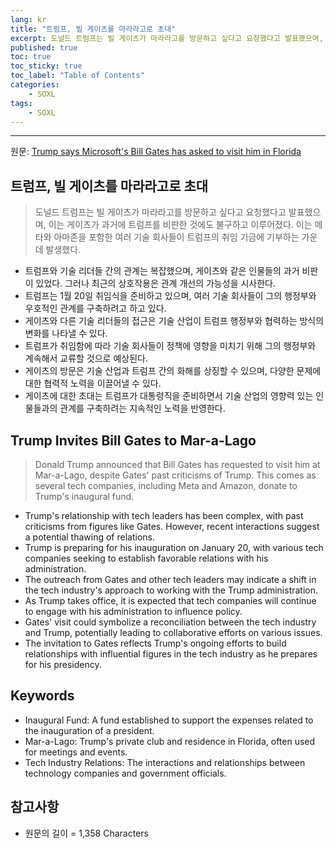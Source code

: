 ```yaml
---
lang: kr
title: "트럼프, 빌 게이츠를 마라라고로 초대"
excerpt: 도널드 트럼프는 빌 게이츠가 마라라고를 방문하고 싶다고 요청했다고 발표했으며, 이는 게이츠가 과거에 트럼프를 비판한 것에도 불구하고 이루어졌다. 이는 메타와 아마존을 포함한 여러 기술 회사들이 트럼프의 취임 기금에 기부하는 가운데 발생했다.
published: true
toc: true
toc_sticky: true
toc_label: "Table of Contents"
categories:
    - SOXL
tags:
    - SOXL
---
```


---

  원문: [Trump says Microsoft's Bill Gates has asked to visit him in Florida](https://www.investing.com/news/stock-market-news/trump-says-microsofts-bill-gates-has-asked-to-visit-him-in-florida-3790005)

## 트럼프, 빌 게이츠를 마라라고로 초대

> 도널드 트럼프는 빌 게이츠가 마라라고를 방문하고 싶다고 요청했다고 발표했으며, 이는 게이츠가 과거에 트럼프를 비판한 것에도 불구하고 이루어졌다. 이는 메타와 아마존을 포함한 여러 기술 회사들이 트럼프의 취임 기금에 기부하는 가운데 발생했다.


- 트럼프와 기술 리더들 간의 관계는 복잡했으며, 게이츠와 같은 인물들의 과거 비판이 있었다. 그러나 최근의 상호작용은 관계 개선의 가능성을 시사한다.
- 트럼프는 1월 20일 취임식을 준비하고 있으며, 여러 기술 회사들이 그의 행정부와 우호적인 관계를 구축하려고 하고 있다.
- 게이츠와 다른 기술 리더들의 접근은 기술 산업이 트럼프 행정부와 협력하는 방식의 변화를 나타낼 수 있다.
- 트럼프가 취임함에 따라 기술 회사들이 정책에 영향을 미치기 위해 그의 행정부와 계속해서 교류할 것으로 예상된다.
- 게이츠의 방문은 기술 산업과 트럼프 간의 화해를 상징할 수 있으며, 다양한 문제에 대한 협력적 노력을 이끌어낼 수 있다.
- 게이츠에 대한 초대는 트럼프가 대통령직을 준비하면서 기술 산업의 영향력 있는 인물들과의 관계를 구축하려는 지속적인 노력을 반영한다.

## Trump Invites Bill Gates to Mar-a-Lago

> Donald Trump announced that Bill Gates has requested to visit him at Mar-a-Lago, despite Gates' past criticisms of Trump. This comes as several tech companies, including Meta and Amazon, donate to Trump's inaugural fund.


- Trump's relationship with tech leaders has been complex, with past criticisms from figures like Gates. However, recent interactions suggest a potential thawing of relations.
- Trump is preparing for his inauguration on January 20, with various tech companies seeking to establish favorable relations with his administration.
- The outreach from Gates and other tech leaders may indicate a shift in the tech industry's approach to working with the Trump administration.
- As Trump takes office, it is expected that tech companies will continue to engage with his administration to influence policy.
- Gates' visit could symbolize a reconciliation between the tech industry and Trump, potentially leading to collaborative efforts on various issues.
- The invitation to Gates reflects Trump's ongoing efforts to build relationships with influential figures in the tech industry as he prepares for his presidency.

## Keywords

- Inaugural Fund: A fund established to support the expenses related to the inauguration of a president.
- Mar-a-Lago: Trump's private club and residence in Florida, often used for meetings and events.
- Tech Industry Relations: The interactions and relationships between technology companies and government officials.

## 참고사항

- 원문의 길이 = 1,358 Characters

